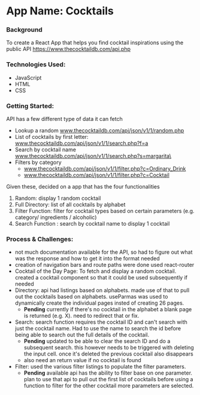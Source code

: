 # App Name: Cocktails

### Background
To create a React App that helps you find cocktail inspirations using the public API https://www.thecocktaildb.com/api.php

### Technologies Used:

- JavaScript
- HTML
- CSS

### Getting Started:

API has a few different type of data it can fetch
- Lookup a random www.thecocktaildb.com/api/json/v1/1/random.php
- List of cocktails by first letter: www.thecocktaildb.com/api/json/v1/1/search.php?f=a
- Search by cocktail name www.thecocktaildb.com/api/json/v1/1/search.php?s=margarita\
- Filters by category
  - www.thecocktaildb.com/api/json/v1/1/filter.php?c=Ordinary_Drink
  - www.thecocktaildb.com/api/json/v1/1/filter.php?c=Cocktail

Given these, decided on a app that has the four functionalities
1. Random: display 1 random cocktail
2. Full Directory: list of all cocktails by alphabet
3. Filter Function: filter for cocktail types based on certain parameters (e.g. category/ ingredients / alcoholic)
4. Search Function : search by cocktail name to display 1 cocktail

### Process & Challenges:
- not much documentation available for the API, so had to figure out what was the response and how to get it into the format needed
- creation of navigation bars and route paths were done used react-router
- Cocktail of the Day Page: To fetch and display a random cocktail. created a cocktail component so that it could be used subsequently if needed
- Directory: api had listings based on alphabets. made use of that to pull out the cocktails based on alphabets. useParmas was used to dynamically create the individual pages insted of creating 26 pages.
  - **Pending** currently if there's no cocktail in the alphabet a blank page is returned (e.g. X). need to redirect that or fix.
- Search: search function requires the cocktail ID and can't search with just the cocktail name. Had to use the name to search the id before being able to search out the full details of the cocktail. 
  - **Pending** updated to be able to clear the search ID and do a subsequent search. this however needs to be triggered with deleting the input cell. once it's deleted the previous cocktail also disappears
  - also need an return value if no cocktail is found
- Filter: used the various filter listings to populate the filter parameters.
  - **Pending** available api has the ability to filter base on one parameter. plan to use that api to pull out the first list of cocktails before using a function to filter for the other cocktail more parameters are selected.

